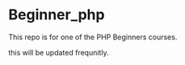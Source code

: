 # Beginner_php

This repo is for one of the PHP Beginners courses. 

this will be updated frequnitly. 
